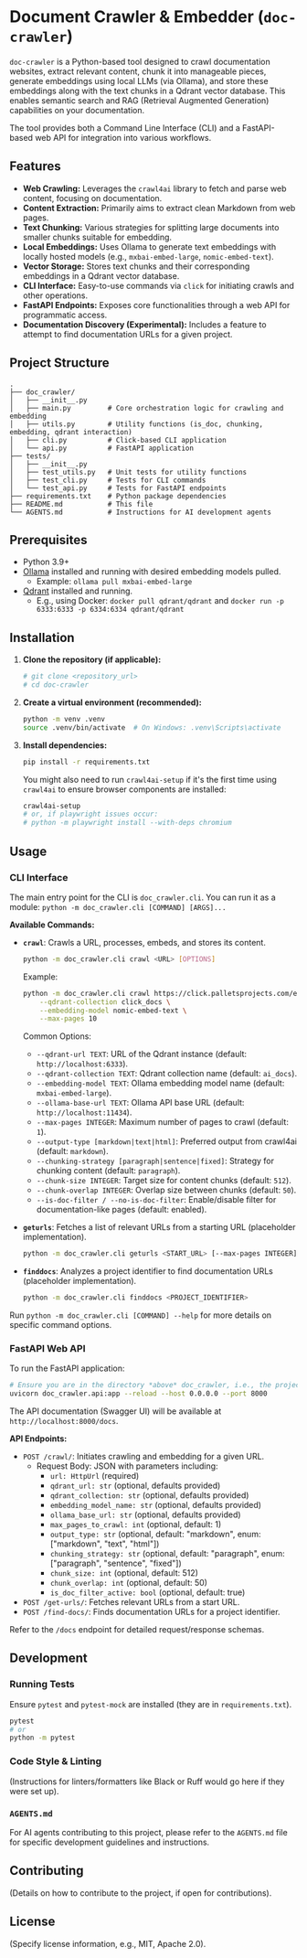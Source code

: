 # Document Crawler & Embedder (`doc-crawler`)

`doc-crawler` is a Python-based tool designed to crawl documentation websites, extract relevant content, chunk it into manageable pieces, generate embeddings using local LLMs (via Ollama), and store these embeddings along with the text chunks in a Qdrant vector database. This enables semantic search and RAG (Retrieval Augmented Generation) capabilities on your documentation.

The tool provides both a Command Line Interface (CLI) and a FastAPI-based web API for integration into various workflows.

## Features

*   **Web Crawling:** Leverages the `crawl4ai` library to fetch and parse web content, focusing on documentation.
*   **Content Extraction:** Primarily aims to extract clean Markdown from web pages.
*   **Text Chunking:** Various strategies for splitting large documents into smaller chunks suitable for embedding.
*   **Local Embeddings:** Uses Ollama to generate text embeddings with locally hosted models (e.g., `mxbai-embed-large`, `nomic-embed-text`).
*   **Vector Storage:** Stores text chunks and their corresponding embeddings in a Qdrant vector database.
*   **CLI Interface:** Easy-to-use commands via `click` for initiating crawls and other operations.
*   **FastAPI Endpoints:** Exposes core functionalities through a web API for programmatic access.
*   **Documentation Discovery (Experimental):** Includes a feature to attempt to find documentation URLs for a given project.

## Project Structure

```
.
├── doc_crawler/
│   ├── __init__.py
│   ├── main.py         # Core orchestration logic for crawling and embedding
│   ├── utils.py        # Utility functions (is_doc, chunking, embedding, qdrant interaction)
│   ├── cli.py          # Click-based CLI application
│   └── api.py          # FastAPI application
├── tests/
│   ├── __init__.py
│   ├── test_utils.py   # Unit tests for utility functions
│   ├── test_cli.py     # Tests for CLI commands
│   └── test_api.py     # Tests for FastAPI endpoints
├── requirements.txt    # Python package dependencies
├── README.md           # This file
└── AGENTS.md           # Instructions for AI development agents
```

## Prerequisites

*   Python 3.9+
*   [Ollama](https://ollama.ai/) installed and running with desired embedding models pulled.
    *   Example: `ollama pull mxbai-embed-large`
*   [Qdrant](https://qdrant.tech/documentation/overview/) installed and running.
    *   E.g., using Docker: `docker pull qdrant/qdrant` and `docker run -p 6333:6333 -p 6334:6334 qdrant/qdrant`

## Installation

1.  **Clone the repository (if applicable):**
    ```bash
    # git clone <repository_url>
    # cd doc-crawler
    ```

2.  **Create a virtual environment (recommended):**
    ```bash
    python -m venv .venv
    source .venv/bin/activate  # On Windows: .venv\Scripts\activate
    ```

3.  **Install dependencies:**
    ```bash
    pip install -r requirements.txt
    ```
    You might also need to run `crawl4ai-setup` if it's the first time using `crawl4ai` to ensure browser components are installed:
    ```bash
    crawl4ai-setup
    # or, if playwright issues occur:
    # python -m playwright install --with-deps chromium
    ```

## Usage

### CLI Interface

The main entry point for the CLI is `doc_crawler.cli`. You can run it as a module:
`python -m doc_crawler.cli [COMMAND] [ARGS]...`

**Available Commands:**

*   **`crawl`**: Crawls a URL, processes, embeds, and stores its content.
    ```bash
    python -m doc_crawler.cli crawl <URL> [OPTIONS]
    ```
    Example:
    ```bash
    python -m doc_crawler.cli crawl https://click.palletsprojects.com/en/8.1.x/ \
        --qdrant-collection click_docs \
        --embedding-model nomic-embed-text \
        --max-pages 10
    ```
    Common Options:
    *   `--qdrant-url TEXT`: URL of the Qdrant instance (default: `http://localhost:6333`).
    *   `--qdrant-collection TEXT`: Qdrant collection name (default: `ai_docs`).
    *   `--embedding-model TEXT`: Ollama embedding model name (default: `mxbai-embed-large`).
    *   `--ollama-base-url TEXT`: Ollama API base URL (default: `http://localhost:11434`).
    *   `--max-pages INTEGER`: Maximum number of pages to crawl (default: `1`).
    *   `--output-type [markdown|text|html]`: Preferred output from crawl4ai (default: `markdown`).
    *   `--chunking-strategy [paragraph|sentence|fixed]`: Strategy for chunking content (default: `paragraph`).
    *   `--chunk-size INTEGER`: Target size for content chunks (default: `512`).
    *   `--chunk-overlap INTEGER`: Overlap size between chunks (default: `50`).
    *   `--is-doc-filter / --no-is-doc-filter`: Enable/disable filter for documentation-like pages (default: enabled).

*   **`geturls`**: Fetches a list of relevant URLs from a starting URL (placeholder implementation).
    ```bash
    python -m doc_crawler.cli geturls <START_URL> [--max-pages INTEGER]
    ```

*   **`finddocs`**: Analyzes a project identifier to find documentation URLs (placeholder implementation).
    ```bash
    python -m doc_crawler.cli finddocs <PROJECT_IDENTIFIER>
    ```

Run `python -m doc_crawler.cli [COMMAND] --help` for more details on specific command options.

### FastAPI Web API

To run the FastAPI application:
```bash
# Ensure you are in the directory *above* doc_crawler, i.e., the project root
uvicorn doc_crawler.api:app --reload --host 0.0.0.0 --port 8000
```
The API documentation (Swagger UI) will be available at `http://localhost:8000/docs`.

**API Endpoints:**

*   `POST /crawl/`: Initiates crawling and embedding for a given URL.
    *   Request Body: JSON with parameters including:
        *   `url: HttpUrl` (required)
        *   `qdrant_url: str` (optional, defaults provided)
        *   `qdrant_collection: str` (optional, defaults provided)
        *   `embedding_model_name: str` (optional, defaults provided)
        *   `ollama_base_url: str` (optional, defaults provided)
        *   `max_pages_to_crawl: int` (optional, default: 1)
        *   `output_type: str` (optional, default: "markdown", enum: ["markdown", "text", "html"])
        *   `chunking_strategy: str` (optional, default: "paragraph", enum: ["paragraph", "sentence", "fixed"])
        *   `chunk_size: int` (optional, default: 512)
        *   `chunk_overlap: int` (optional, default: 50)
        *   `is_doc_filter_active: bool` (optional, default: true)
*   `POST /get-urls/`: Fetches relevant URLs from a start URL.
*   `POST /find-docs/`: Finds documentation URLs for a project identifier.

Refer to the `/docs` endpoint for detailed request/response schemas.

## Development

### Running Tests

Ensure `pytest` and `pytest-mock` are installed (they are in `requirements.txt`).
```bash
pytest
# or
python -m pytest
```

### Code Style & Linting

(Instructions for linters/formatters like Black or Ruff would go here if they were set up).

### `AGENTS.md`

For AI agents contributing to this project, please refer to the `AGENTS.md` file for specific development guidelines and instructions.

## Contributing

(Details on how to contribute to the project, if open for contributions).

## License

(Specify license information, e.g., MIT, Apache 2.0).
